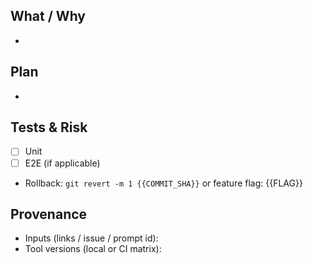 ## What / Why
-

## Plan
-

## Tests & Risk
- [ ] Unit
- [ ] E2E (if applicable)
- Rollback: `git revert -m 1 {{COMMIT_SHA}}` or feature flag: {{FLAG}}

## Provenance
- Inputs (links / issue / prompt id):
- Tool versions (local or CI matrix):
